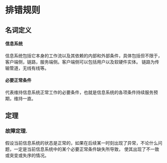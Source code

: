 # 排错规则

## 名词定义
#### 信息系统
信息系统包括它本身的工作流以及其依赖的内部和外部条件，具体包括但不限于，客户端侧，链路，服务端侧。客户端侧可以包括用户以及软硬件实体。
链路为传输管道，无线有线等。

#### 必要正常条件
代表维持信息系统正常工作的必要条件，也就是信息系统的各项条件持续服务预期，维持一直。


## 定理
### 故障定理. 
假设当前信息系统的状态是正常的，如果在后续某一时刻出现了异常，不论什么问题，一定是当前信息系统中的某个必要正常条件缺失所导致，
使其出现了不一致或突变或失序的情况。
